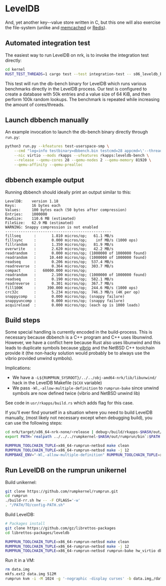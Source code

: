 # LevelDB

And, yet another key--value  store written in C, but this one will also exercise
the file-system (unlike and [memcached](./Memcached.html) or
[Redis](./Redis.html)).

## Automated integration test

The easiest way to run LevelDB on nrk, is to invoke the integration test
directly:

```bash
cd kernel
RUST_TEST_THREADS=1 cargo test --test integration-test -- s06_leveldb_benchmark
```

This test will run the db-bench binary for LevelDB which runs various benchmarks
directly in the LevelDB process. Our test is configured to create a database
with 50k entries and a value size of 64 KiB, and then perform 100k random
lookups. The benchmark is repeated while increasing the amount of cores/threads.

## Launch dbbench manually

An example invocation to launch the db-bench binary directly through `run.py`:

```bash
python3 run.py --kfeatures test-userspace-smp \
    --cmd "log=info testbinary=dbbench.bin testcmd=28 appcmd=\'--threads=28 --benchmarks=fillseq,readrandom --reads=100000 --num=50000 --value_size=65535\'" \
    --nic virtio --mods rkapps --ufeatures rkapps:leveldb-bench \
    --release --qemu-cores 28 --qemu-nodes 2 --qemu-memory 81920 \
    --qemu-affinity --qemu-prealloc
```

## dbbench example output

Running dbbench should ideally print an output similar to this:

```log
LevelDB:    version 1.18
Keys:       16 bytes each
Values:     100 bytes each (50 bytes after compression)
Entries:    1000000
RawSize:    110.6 MB (estimated)
FileSize:   62.9 MB (estimated)
WARNING: Snappy compression is not enabled
------------------------------------------------
fillseq      :       1.810 micros/op;   61.1 MB/s
fillsync     :       0.000 micros/op;    inf MB/s (1000 ops)
fillrandom   :       1.350 micros/op;   81.9 MB/s
overwrite    :       2.620 micros/op;   42.2 MB/s
readrandom   :       0.000 micros/op; (1000000 of 1000000 found)
readrandom   :      10.440 micros/op; (1000000 of 1000000 found)
readseq      :       0.206 micros/op;  537.4 MB/s
readreverse  :       0.364 micros/op;  303.7 MB/s
compact      :   60000.000 micros/op;
readrandom   :       2.100 micros/op; (1000000 of 1000000 found)
readseq      :       0.190 micros/op;  582.1 MB/s
readreverse  :       0.301 micros/op;  367.7 MB/s
fill100K     :     390.000 micros/op;  244.6 MB/s (1000 ops)
crc32c       :       5.234 micros/op;  746.3 MB/s (4K per op)
snappycomp   :       0.000 micros/op; (snappy failure)
snappyuncomp :       0.000 micros/op; (snappy failure)
acquireload  :       0.000 micros/op; (each op is 1000 loads)
```

## Build steps

Some special handling is currently encoded in the build-process. This is
necessary because dbbench is a C++ program and C++ uses libunwind. However, we
have a conflict here because Rust also uses libunwind and this leads to
duplicate symbols because [vibrio](../userspace/Vibrio.html) and the NetBSD C++
toolchain provide it (the non-hacky solution would probably be to always use the
vibrio provided unwind symbols).

Implications:

* We have a `-L${RUMPRUN_SYSROOT}/../../obj-amd64-nrk/lib/libunwind/` hack in
  the LevelDB Makefile (`$CXX` variable)
* We pass `-Wl,-allow-multiple-definition` to `rumprun-bake` since unwind
  symbols are now defined twice (vibrio and NetBSD unwind lib)

See code in `usr/rkapps/build.rs` which adds flag for this case.

If you'll ever find yourself in a situation where you need to build LevelDB
manually, (most likely not necessary except when debugging build), you can use
the following steps:

```bash
cd nrk/target/x86_64-nrk-none/<release | debug>/build/rkapps-$HASH/out/leveldb
export PATH=`realpath ../../../rumpkernel-$HASH/out/rumprun/bin`:$PATH

RUMPRUN_TOOLCHAIN_TUPLE=x86_64-rumprun-netbsd make clean
RUMPRUN_TOOLCHAIN_TUPLE=x86_64-rumprun-netbsd make -j 12
RUMPBAKE_ENV="-Wl,-allow-multiple-definition" RUMPRUN_TOOLCHAIN_TUPLE=x86_64-rumprun-netbsd rumprun-bake nrk_generic ../../../../dbbench.bin bin/db_bench
```

## Run LevelDB on the rumprun unikernel

Build unikernel:

```bash
git clone https://github.com/rumpkernel/rumprun.git
cd rumprun
./build-rr.sh hw -- -F CFLAGS='-w'
. "/PATH/TO/config-PATH.sh"
```

Build LevelDB:

```bash
# Packages install
git clone https://github.com/gz/librettos-packages
cd librettos-packages/leveldb

RUMPRUN_TOOLCHAIN_TUPLE=x86_64-rumprun-netbsd make clean
RUMPRUN_TOOLCHAIN_TUPLE=x86_64-rumprun-netbsd make -j 12
RUMPRUN_TOOLCHAIN_TUPLE=x86_64-rumprun-netbsd rumprun-bake hw_virtio dbbench.bin bin/db_bench
```

Run it in a VM:

```bash
rm data.img
mkfs.ext2 data.img 512M
rumprun kvm -i -M 1024 -g '-nographic -display curses' -b data.img,/data -e TEST_TMPDIR=/data dbbench.bin
```
